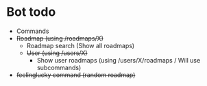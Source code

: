 # Bot todo

- Commands
- ~~Roadmap (using /roadmaps/X)~~
  - Roadmap search (Show all roadmaps) <!-- Search will be added later using subcommands or a seperate command -->
  - ~~User (using /users/X)~~
    - Show user roadmaps (using /users/X/roadmaps / Will use subcommands)
- ~~feelinglucky command (random roadmap)~~

